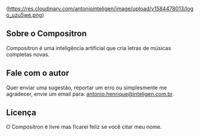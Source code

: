 (https://res.cloudinary.com/antoniointeligen/image/upload/v1584478013/logo_uzu5we.png)

## Sobre o Compositron
Compositron é uma inteligência artificial que cria letras de músicas completas novas.

## Fale com o autor
Quer enviar uma sugestão, reportar um erro ou simplesmente me agradecer, envie um email para: antonio.henrique@inteligen.com.br.

## Licença
O Compositron é livre mas ficarei feliz se você citar meu nome.

